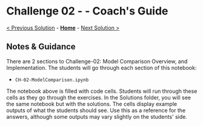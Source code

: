 # Challenge 02 - <Model Comparison> - Coach's Guide 

[< Previous Solution](./Solution-01.md) - **[Home](./README.md)** - [Next Solution >](./Solution-03.md)

## Notes & Guidance
There are 2 sections to Challenge-02: Model Comparison Overview, and Implementation. The students will go through each section of this notebook:
- `CH-02-ModelComparison.ipynb`
  
The notebook above is filled with code cells. Students will run through these cells as they go through the exercises. In the Solutions folder, you will see the same notebook but with the solutions. The cells display example outputs of what the students should see. Use this as a reference for the answers, although some outputs may vary slightly on the students' side. 
